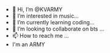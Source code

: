 - 👋 Hi, I’m @KVARMY
- 👀 I’m interested in music...
- 🌱 I’m currently learning coding...
- 💞️ I’m looking to collaborate on bts ...
- 📫 How to reach me ...
- I'm an ARMY 
<!---
KVARMY/KVARMY is a ✨ special ✨ repository because its `README.md` (this file) appears on your GitHub profile.
You can click the Preview link to take a look at your changes.
--->
